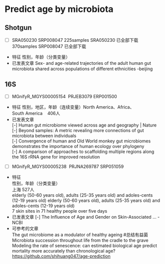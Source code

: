 
# Predict age by microbiota

## Shotgun  

  -  [ ] SRA050230 SRP008047
      225samples SRA050230  已全部下载  
      370samples SRP008047  已全部下载
  -  特征 性别，年龄（分类变量）
  -  已发表文章
      Sex- and age-related trajectories of the adult human gut microbiota shared across populations of different ethnicities  -beijing

## 16S
  -  [ ] MGnifyR_MGYS00005154  PRJEB3079 ERP001500
  - 特征
  性别，地区，年龄（连续变量）North America、Africa、South America    406人
  - 已发表文章  
    [-] Human gut microbiome viewed across age and geography | Nature  
    [-] Beyond samples: A metric revealing more connections of gut microbiota between individuals  
    [-] Convergence of human and Old World monkey gut microbiomes demonstrates the importance of human ecology over phylogeny  
    [-] A comparison of approaches to scaffolding multiple regions along the 16S rRNA gene for improved resolution  

  -  [ ] MGnifyR_MGYS00005238  PRJNA269787 SRP051059 
  -  特征  
      性别，年龄（分类变量）  
      上海 527人   
      elderly (50-60 years old), adults (25-35 years old) and adoles-cents (12-19 years old) elderly (50-60 years old), adults (25-35 years old) and adoles-cents (12-19 years old)  
      7 skin sites in 71 healthy people over five days  
  -  已发表文章
      [-] The Influence of Age and Gender on Skin-Associated ... - NCBI  
  -  可参考的文章  
    The gut microbiome as a modulator of healthy ageing #总结有益菌  
    Microbiota succession throughout life from the cradle to the grave  
    Modeling the rate of senescence: can estimated biological age predict mortality more accurately than chronological age?  
    https://github.com/shihuang047/age-prediction  


